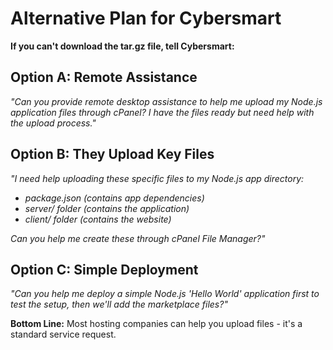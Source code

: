 # Alternative Plan for Cybersmart

**If you can't download the tar.gz file, tell Cybersmart:**

## Option A: Remote Assistance
*"Can you provide remote desktop assistance to help me upload my Node.js application files through cPanel? I have the files ready but need help with the upload process."*

## Option B: They Upload Key Files
*"I need help uploading these specific files to my Node.js app directory:*
- *package.json (contains app dependencies)*
- *server/ folder (contains the application)*
- *client/ folder (contains the website)*

*Can you help me create these through cPanel File Manager?"*

## Option C: Simple Deployment
*"Can you help me deploy a simple Node.js 'Hello World' application first to test the setup, then we'll add the marketplace files?"*

**Bottom Line:** Most hosting companies can help you upload files - it's a standard service request.